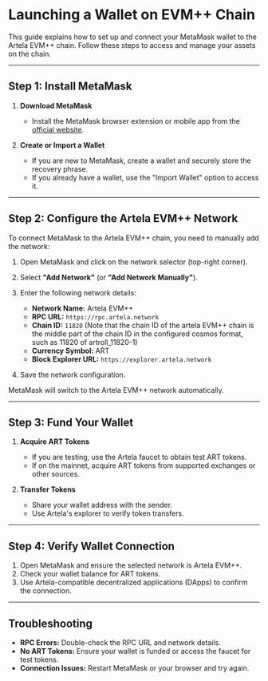 # Launching a Wallet on EVM++ Chain

This guide explains how to set up and connect your MetaMask wallet to the Artela EVM++ chain. Follow these steps to access and manage your assets on the chain.

---

## Step 1: Install MetaMask

1. **Download MetaMask**
   - Install the MetaMask browser extension or mobile app from the [official website](https://metamask.io/).

2. **Create or Import a Wallet**
   - If you are new to MetaMask, create a wallet and securely store the recovery phrase.
   - If you already have a wallet, use the "Import Wallet" option to access it.

---

## Step 2: Configure the Artela EVM++ Network

To connect MetaMask to the Artela EVM++ chain, you need to manually add the network:

1. Open MetaMask and click on the network selector (top-right corner).
2. Select **"Add Network"** (or **"Add Network Manually"**).
3. Enter the following network details:

   - **Network Name:** Artela EVM++
   - **RPC URL:** `https://rpc.artela.network`
   - **Chain ID:** `11820` (Note that the chain ID of the artela EVM++ chain is the middle part of the chain ID in the configured cosmos format, such as 11820 of artroll_11820-1)
   - **Currency Symbol:** ART
   - **Block Explorer URL:** `https://explorer.artela.network`

4. Save the network configuration.

MetaMask will switch to the Artela EVM++ network automatically.

---

## Step 3: Fund Your Wallet

1. **Acquire ART Tokens**
   - If you are testing, use the Artela faucet to obtain test ART tokens.
   - If on the mainnet, acquire ART tokens from supported exchanges or other sources.

2. **Transfer Tokens**
   - Share your wallet address with the sender.
   - Use Artela's explorer to verify token transfers.

---

## Step 4: Verify Wallet Connection

1. Open MetaMask and ensure the selected network is Artela EVM++.
2. Check your wallet balance for ART tokens.
3. Use Artela-compatible decentralized applications (DApps) to confirm the connection.

---

## Troubleshooting

- **RPC Errors:** Double-check the RPC URL and network details.
- **No ART Tokens:** Ensure your wallet is funded or access the faucet for test tokens.
- **Connection Issues:** Restart MetaMask or your browser and try again.
